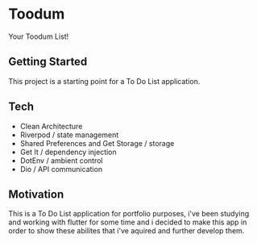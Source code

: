 # Toodum
Your Toodum List!

## Getting Started

This project is a starting point for a To Do List application.

## Tech
* Clean Architecture
* Riverpod / state management
* Shared Preferences and Get Storage / storage
* Get It / dependency injection
* DotEnv / ambient control
* Dio / API communication

## Motivation

This is a To Do List application for portfolio purposes, i've been studying and working with flutter for some time and i decided to make this app in order to show these abilites that i've aquired and further develop them.

